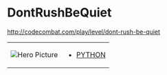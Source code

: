 # DontRushBeQuiet 

http://codecombat.com/play/level/dont-rush-be-quiet
<table>
<tr>
<td>

![Hero Picture](hero.png?raw=true "Hero Picture")

</td>
<td>
<ul>
<li>

[PYTHON](DontRushBeQuiet.py)

</li>
</td>
</tr>
<table>
